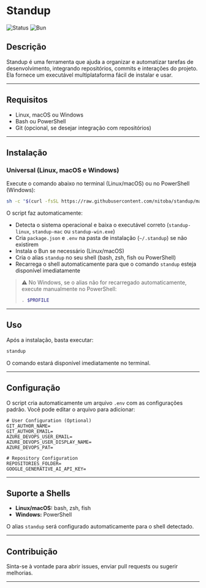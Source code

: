 # Standup

![Status](https://img.shields.io/badge/status-beta-yellow)
![Bun](https://img.shields.io/badge/runtime-bun-blue)

## Descrição

Standup é uma ferramenta que ajuda a organizar e automatizar tarefas de desenvolvimento, integrando repositórios, commits e interações do projeto. Ela fornece um executável multiplataforma fácil de instalar e usar.

---

## Requisitos

- Linux, macOS ou Windows
- Bash ou PowerShell
- Git (opcional, se desejar integração com repositórios)

---

## Instalação

### **Universal (Linux, macOS e Windows)**

Execute o comando abaixo no terminal (Linux/macOS) ou no PowerShell (Windows):

```bash
sh -c "$(curl -fsSL https://raw.githubusercontent.com/nitoba/standup/main/scripts/install.sh)"
```

O script faz automaticamente:

- Detecta o sistema operacional e baixa o executável correto (`standup-linux`, `standup-mac` ou `standup-win.exe`)
- Cria `package.json` e `.env` na pasta de instalação (`~/.standup`) se não existirem
- Instala o Bun se necessário (Linux/macOS)
- Cria o alias `standup` no seu shell (bash, zsh, fish ou PowerShell)
- Recarrega o shell automaticamente para que o comando `standup` esteja disponível imediatamente

> ⚠️ No Windows, se o alias não for recarregado automaticamente, execute manualmente no PowerShell:
>
> ```powershell
> . $PROFILE
> ```

---

## Uso

Após a instalação, basta executar:

```bash
standup
```

O comando estará disponível imediatamente no terminal.

---

## Configuração

O script cria automaticamente um arquivo `.env` com as configurações padrão. Você pode editar o arquivo para adicionar:

```env
# User Configuration (Optional)
GIT_AUTHOR_NAME=
GIT_AUTHOR_EMAIL=
AZURE_DEVOPS_USER_EMAIL=
AZURE_DEVOPS_USER_DISPLAY_NAME=
AZURE_DEVOPS_PAT=

# Repository Configuration
REPOSITORIES_FOLDER=
GOOGLE_GENERATIVE_AI_API_KEY=
```

---

## Suporte a Shells

- **Linux/macOS:** bash, zsh, fish
- **Windows:** PowerShell

O alias `standup` será configurado automaticamente para o shell detectado.

---

## Contribuição

Sinta-se à vontade para abrir issues, enviar pull requests ou sugerir melhorias.

---
